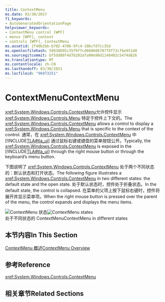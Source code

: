 ```yaml
---
title: ContextMenu
ms.date: 03/30/2017
f1_keywords:
- AutoGeneratedOrientationPage
helpviewer_keywords:
- ContextMenu control [WPF]
- menus [WPF], context
- controls [WPF], ContextMenu
ms.assetid: 2f40b2bb-b702-4706-9fc4-10bcfd7cc35d
ms.openlocfilehash: 59938695c35f9ffcd66060678779f73cf6e951d0
ms.sourcegitcommit: bf5dd80f4d7b202afa90e90d1148402c5474d826
ms.translationtype: MT
ms.contentlocale: zh-CN
ms.lasthandoff: 03/30/2021
ms.locfileid: "96973251"
---
```

# <a name="contextmenu"></a><span data-ttu-id="4ce5b-102">ContextMenu</span><span class="sxs-lookup"><span data-stu-id="4ce5b-102">ContextMenu</span></span>
<span data-ttu-id="4ce5b-103"><xref:System.Windows.Controls.ContextMenu>允许控件显示 <xref:System.Windows.Controls.Menu> 特定于控件上下文的。</span><span class="sxs-lookup"><span data-stu-id="4ce5b-103">The <xref:System.Windows.Controls.ContextMenu> allows a control to display a <xref:System.Windows.Controls.Menu> that is specific to the context of the control.</span></span> <span data-ttu-id="4ce5b-104">通常，在 <xref:System.Windows.Controls.ContextMenu> 中 [!INCLUDE[TLA#tla_ui](../../../includes/tlasharptla-ui-md.md)] 通过鼠标右键或键盘的菜单按钮公开。</span><span class="sxs-lookup"><span data-stu-id="4ce5b-104">Typically, the <xref:System.Windows.Controls.ContextMenu> is exposed in the [!INCLUDE[TLA#tla_ui](../../../includes/tlasharptla-ui-md.md)] through the right mouse button or through the keyboard’s menu button.</span></span>  
  
 <span data-ttu-id="4ce5b-105">下图说明了 <xref:System.Windows.Controls.ContextMenu> 处于两个不同状态的：默认状态和打开状态。</span><span class="sxs-lookup"><span data-stu-id="4ce5b-105">The following figure illustrates a <xref:System.Windows.Controls.ContextMenu> in two different states: the default state and the open state.</span></span> <span data-ttu-id="4ce5b-106">处于默认状态时，控件处于折叠状态。</span><span class="sxs-lookup"><span data-stu-id="4ce5b-106">In the default state, the control is collapsed.</span></span> <span data-ttu-id="4ce5b-107">在菜单的父项上按下鼠标右键时，控件将展开并显示菜单项。</span><span class="sxs-lookup"><span data-stu-id="4ce5b-107">When the right mouse button is pressed over the parent of the menu, the control expands and displays the menu items.</span></span>  
  
 <span data-ttu-id="4ce5b-108">![ContextMenu 状态](./media/ss-ctl-contextmenu.png "SS_CTL_contextmenu")</span><span class="sxs-lookup"><span data-stu-id="4ce5b-108">![ContextMenu states](./media/ss-ctl-contextmenu.png "SS_CTL_contextmenu")</span></span>  
<span data-ttu-id="4ce5b-109">处于不同状态的 ContextMenu</span><span class="sxs-lookup"><span data-stu-id="4ce5b-109">ContextMenu in different states</span></span>  
  
## <a name="in-this-section"></a><span data-ttu-id="4ce5b-110">本节内容</span><span class="sxs-lookup"><span data-stu-id="4ce5b-110">In This Section</span></span>  
 [<span data-ttu-id="4ce5b-111">ContextMenu 概述</span><span class="sxs-lookup"><span data-stu-id="4ce5b-111">ContextMenu Overview</span></span>](contextmenu-overview.md)  
  
## <a name="reference"></a><span data-ttu-id="4ce5b-112">参考</span><span class="sxs-lookup"><span data-stu-id="4ce5b-112">Reference</span></span>  
 <xref:System.Windows.Controls.ContextMenu>  
  
## <a name="related-sections"></a><span data-ttu-id="4ce5b-113">相关章节</span><span class="sxs-lookup"><span data-stu-id="4ce5b-113">Related Sections</span></span>
